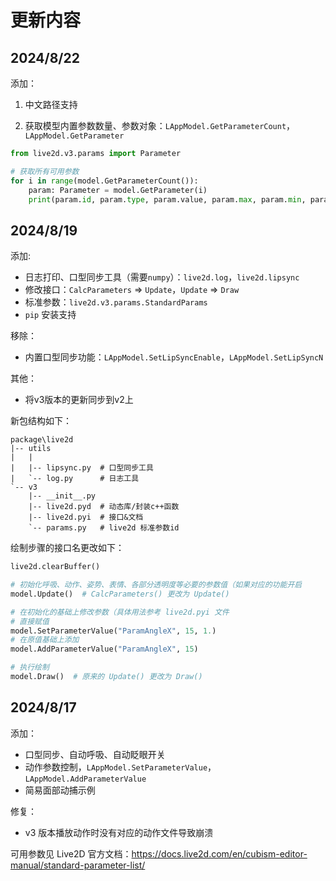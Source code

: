 # 更新内容

## 2024/8/22
添加：

1. 中文路径支持

2. 获取模型内置参数数量、参数对象：`LAppModel.GetParameterCount`，`LAppModel.GetParameter`
```python
from live2d.v3.params import Parameter

# 获取所有可用参数
for i in range(model.GetParameterCount()):
    param: Parameter = model.GetParameter(i)
    print(param.id, param.type, param.value, param.max, param.min, param.default)
```

## 2024/8/19

添加:

* 日志打印、口型同步工具（需要`numpy`）：`live2d.log`，`live2d.lipsync`
* 修改接口：`CalcParameters` => `Update`，`Update` => `Draw`
* 标准参数：`live2d.v3.params.StandardParams`
* `pip` 安装支持

移除：

* 内置口型同步功能：`LAppModel.SetLipSyncEnable`，`LAppModel.SetLipSyncN`

其他：

* 将v3版本的更新同步到v2上

新包结构如下：

```
package\live2d
|-- utils
|   |
|   |-- lipsync.py  # 口型同步工具
|   `-- log.py      # 日志工具
`-- v3
    |-- __init__.py
    |-- live2d.pyd  # 动态库/封装c++函数
    |-- live2d.pyi  # 接口&文档
    `-- params.py   # live2d 标准参数id
```

绘制步骤的接口名更改如下：

```python
live2d.clearBuffer()

# 初始化呼吸、动作、姿势、表情、各部分透明度等必要的参数值（如果对应的功能开启
model.Update()  # CalcParameters() 更改为 Update()

# 在初始化的基础上修改参数（具体用法参考 live2d.pyi 文件
# 直接赋值
model.SetParameterValue("ParamAngleX", 15, 1.)
# 在原值基础上添加
model.AddParameterValue("ParamAngleX", 15)

# 执行绘制
model.Draw()  # 原来的 Update() 更改为 Draw()
```

## 2024/8/17

添加：

* 口型同步、自动呼吸、自动眨眼开关
* 动作参数控制，`LAppModel.SetParameterValue`，`LAppModel.AddParameterValue`
* 简易面部动捕示例

修复：

* v3 版本播放动作时没有对应的动作文件导致崩溃

可用参数见 Live2D 官方文档：https://docs.live2d.com/en/cubism-editor-manual/standard-parameter-list/
